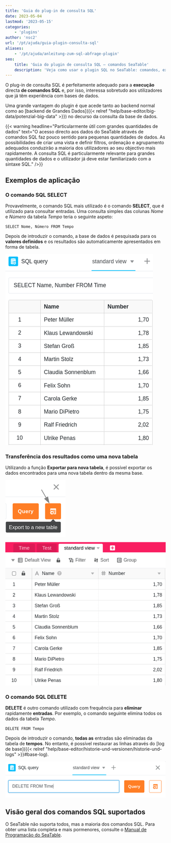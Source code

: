 ```yaml
---
title: 'Guia do plug-in de consulta SQL'
date: 2023-05-04
lastmod: '2023-05-15'
categories:
    - 'plugins'
author: 'nsc2'
url: '/pt/ajuda/guia-plugin-consulta-sql'
aliases:
    - '/pt/ajuda/anleitung-zum-sql-abfrage-plugin'
seo:
    title: 'Guia do plugin de consulta SQL – comandos SeaTable'
    description: 'Veja como usar o plugin SQL no SeaTable: comandos, exemplos práticos e exportação para análise avançada, até com Big Data.'
---
```


O plug-in de consulta SQL é perfeitamente adequado para a **execução** directa **de comandos SQL** e, por isso, interessa sobretudo aos utilizadores que já têm experiência com bases de dados.

Uma grande vantagem do plugin é que acede tanto ao backend normal como ao [backend de Grandes Dados]({{< relref "help/base-editor/big-data/potenzial-big-data" >}}) no decurso da consulta da base de dados.

{{< warning  headline="Particularmente útil com grandes quantidades de dados"  text="O acesso directo aos dados do SeaTable através de comandos SQL faz pouco sentido para pequenas quantidades de dados. As possibilidades de criar uma vista e definir filtros, ordenação e agrupamento adequados conduzirão a maioria dos utilizadores ao seu objectivo mais rapidamente. A consulta SQL é particularmente relevante para grandes quantidades de dados e o utilizador já deve estar familiarizado com a sintaxe SQL." />}}

## Exemplos de aplicação

### O comando SQL SELECT

Provavelmente, o comando SQL mais utilizado é o comando **SELECT**, que é utilizado para consultar entradas. Uma consulta simples das colunas _Nome_ e _Número_ da tabela _Tempo_ teria o seguinte aspeto:

```
SELECT Nome, Número FROM Tempo
```

Depois de introduzir o comando, a base de dados é pesquisada para os **valores definidos** e os resultados são automaticamente apresentados em forma de tabela.

![Resultados de uma consulta de dados utilizando o comando SQL SELECT](images/results-data-sql-query.png)

### Transferência dos resultados como uma nova tabela

Utilizando a função **Exportar para nova tabela**, é possível exportar os dados encontrados para uma nova tabela dentro da mesma base.

![Exportar os valores encontrados através de uma consulta de dados SQL para uma nova tabela](images/export-data-sql-query-to-a-new-table.png)

![Tabela recém-criada com os dados anteriormente encontrados através do comando SQL com o plugin](images/new-table-with-sql-data.png)

### O comando SQL DELETE

**DELETE** é outro comando utilizado com frequência para **eliminar** rapidamente **entradas**. Por exemplo, o comando seguinte elimina todos os dados da tabela _Tempo_.

```
DELETE FROM Tempo
```

Depois de introduzir o comando, **todas as** entradas são eliminadas da tabela de **tempos**. No entanto, é possível restaurar as linhas através do [log de base]({{< relref "help/base-editor/historie-und-versionen/historie-und-logs" >}}#base-log).

![Introduzir o comando SQL DELETE para eliminar dados da tabela](images/query-delete-from-table.png)

## Visão geral dos comandos SQL suportados

O SeaTable não suporta todos, mas a maioria dos comandos SQL. Para obter uma lista completa e mais pormenores, consulte o [Manual de Programação do SeaTable](https://developer.seatable.com/scripts/).

